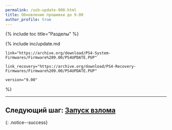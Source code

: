```yaml
---
permalink: /usb-update-900.html
title: Обновление прошивки до 9.00
author_profile: true
---
```

{% include toc title="Разделы" %}

{% include inc/update.md 

	link="https://archive.org/download/PS4-System-Firmwares/Firmware%209.00/PS4UPDATE.PUP" 

	link_recovery="https://archive.org/download/PS4-Recovery-Firmwares/Firmware%209.00/PS4UPDATE.PUP" 

	version="9.00"

%}

___

## Следующий шаг: [Запуск взлома](start-hen) 
{: .notice--success}